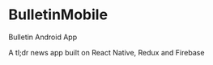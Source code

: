 # BulletinMobile

Bulletin Android App

A tl;dr news app built on React Native, Redux and Firebase


